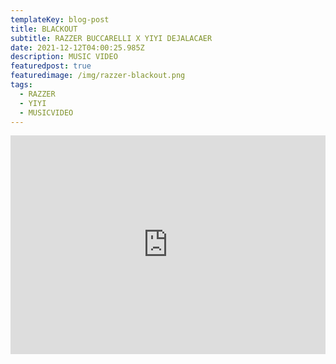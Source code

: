 ```yaml
---
templateKey: blog-post
title: BLACKOUT
subtitle: RAZZER BUCCARELLI X YIYI DEJALACAER
date: 2021-12-12T04:00:25.985Z
description: MUSIC VIDEO
featuredpost: true
featuredimage: /img/razzer-blackout.png
tags:
  - RAZZER
  - YIYI
  - MUSICVIDEO
---
```

<iframe width="100%" height="350px" src="https://www.youtube.com/embed/w8M78yQVwfs" title="YouTube video player" frameborder="0" allow="accelerometer; autoplay; clipboard-write; encrypted-media; gyroscope; picture-in-picture" allowfullscreen></iframe>